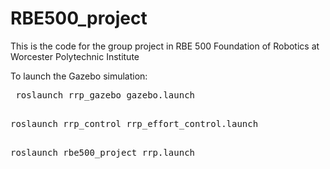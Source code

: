 # RBE500_project
This is the code for the group project in RBE 500 Foundation of  Robotics at Worcester Polytechnic Institute

To launch the Gazebo simulation:

<pre> roslaunch rrp_gazebo gazebo.launch

<pre>roslaunch rrp_control rrp_effort_control.launch

<pre>roslaunch rbe500_project rrp.launch
